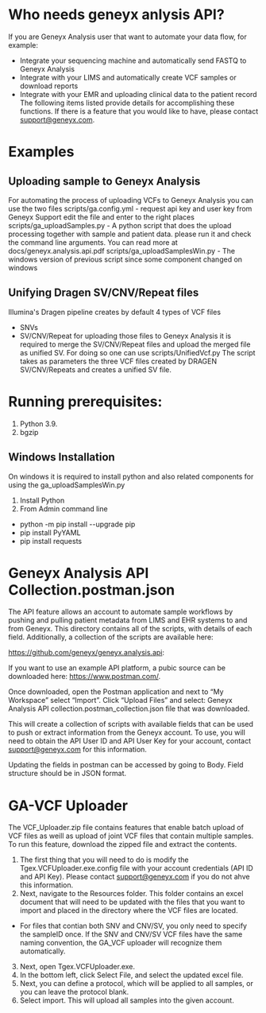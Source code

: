 # Who needs geneyx anlysis API?
If you are Geneyx Analysis user that want to automate your data flow, for example:
- Integrate your sequencing machine and automatically send FASTQ to Geneyx Analysis
- Integrate with your LIMS and automatically create VCF samples or download reports
- Integrate with your EMR and uploading clinical data to the patient record
The following items listed provide details for accomplishing these functions. If there is a feature that you would like to have, please contact support@geneyx.com. 

# Examples
## Uploading sample to Geneyx Analysis
For automating the process of uploading VCFs to Geneyx Analysis you can use the two files
scripts/ga.config.yml  			- request api key and user key from Geneyx Support edit the file and enter to the right places
scripts/ga_uploadSamples.py		- A python script that does the upload processing together with sample and patient data. please run it and check the command line arguments.
You can read more at docs/geneyx.analysis.api.pdf
scripts/ga_uploadSamplesWin.py  - The windows version of previous script since some component changed on windows


## Unifying Dragen SV/CNV/Repeat files
Illumina's Dragen pipeline creates by default 4 types of VCF files
* SNVs
* SV/CNV/Repeat
for uploading those files to Geneyx Analysis it is required to merge the SV/CNV/Repeat files and upload the merged file as unified SV.
For doing so one can use scripts/UnifiedVcf.py
The script takes as parameters the three VCF files created by DRAGEN SV/CNV/Repeats and creates a unified SV file. 

# Running prerequisites:
1.	Python 3.9.
2.	bgzip

## Windows Installation
On windows it is required to install python and also related components for using the ga_uploadSamplesWin.py
1.	Install Python 
2.	From Admin command line
  -	python -m pip install --upgrade pip
  -	pip install PyYAML
  - pip install requests
  
# Geneyx Analysis API Collection.postman.json
The API feature allows an account to automate sample workflows by pushing and pulling patient metadata from LIMS and EHR systems to and from Geneyx. This directory contains all of the scripts, with details of each field. Additionally, a collection of the scripts are available here:

https://github.com/geneyx/geneyx.analysis.api:

If you want to use an example API platform, a pubic source can be downloaded here: https://www.postman.com/.

Once downloaded, open the Postman application and next to “My Workspace” select “Import”. Click “Upload Files” and select: Geneyx Analysis API collection.postman_collection.json file that was downloaded.

This will create a collection of scripts with available fields that can be used to push or extract information from the Geneyx account. To use, you will need to obtain the API User ID and API User Key for your account, contact support@geneyx.com for this information.

Updating the fields in postman can be accessed by going to Body. Field structure should be in JSON format.

# GA-VCF Uploader
The VCF_Uploader.zip file contains features that enable batch upload of VCF files as weill as upload of joint VCF files that contain multiple samples. To run this feature, download the zipped file and extract the contents. 
1. The first thing that you will need to do is modify the Tgex.VCFUploader.exe.config file with your account credentials (API ID and API Key). Please contact support@geneyx.com if you do not ahve this information. 
2. Next, navigate to the Resources folder. This folder contains an excel document that will need to be updated with the files that you want to import and placed in the directory where the VCF files are located. 
* For files that contian both SNV and CNV/SV, you only need to specify the sampleID once. If the SNV and CNV/SV VCF files have the same naming convention, the GA_VCF    uploader will recognize them automatically.  
3. Next, open Tgex.VCFUploader.exe. 
4. In the bottom left, click Select File, and select the updated excel file. 
5. Next, you can define a protocol, which will be applied to all samples, or you can leave the protocol blank. 
6. Select import. 
This will upload all samples into the given account. 





